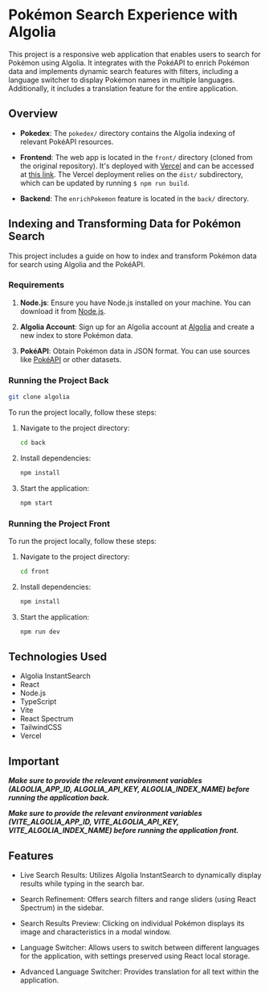 # Pokémon Search Experience with Algolia

This project is a responsive web application that enables users to search for Pokémon using Algolia. It integrates with the PokéAPI to enrich Pokémon data and implements dynamic search features with filters, including a language switcher to display Pokémon names in multiple languages. Additionally, it includes a translation feature for the entire application.

## Overview

- **Pokedex**: The `pokedex/` directory contains the Algolia indexing of relevant PokéAPI resources.

- **Frontend**: The web app is located in the `front/` directory (cloned from the original repository). It's deployed with [Vercel](https://vercel.com/) and can be accessed at [this link](https://test.vercel.app/). The Vercel deployment relies on the `dist/` subdirectory, which can be updated by running `$ npm run build`.

- **Backend**: The `enrichPokemon` feature is located in the `back/` directory.

## Indexing and Transforming Data for Pokémon Search

This project includes a guide on how to index and transform Pokémon data for search using Algolia and the PokéAPI.

### Requirements

1. **Node.js**: Ensure you have Node.js installed on your machine. You can download it from [Node.js](https://nodejs.org/).

2. **Algolia Account**: Sign up for an Algolia account at [Algolia](https://www.algolia.com/) and create a new index to store Pokémon data.

3. **PokéAPI**: Obtain Pokémon data in JSON format. You can use sources like [PokéAPI](https://pokeapi.co/) or other datasets.

### Running the Project Back

```bash
git clone algolia
```

To run the project locally, follow these steps:

1. Navigate to the project directory:
   ```bash
   cd back
   ```
2. Install dependencies:
   ```bash
   npm install
   ```
3. Start the application:
   ```bash
   npm start
   ```

### Running the Project Front

To run the project locally, follow these steps:

1. Navigate to the project directory:
   ```bash
   cd front
   ```
2. Install dependencies:
   ```bash
   npm install
   ```
3. Start the application:
   ```bash
   npm run dev
   ```

## Technologies Used

- Algolia InstantSearch
- React
- Node.js
- TypeScript
- Vite
- React Spectrum
- TailwindCSS
- Vercel

## Important

**_Make sure to provide the relevant environment variables (ALGOLIA_APP_ID, ALGOLIA_API_KEY, ALGOLIA_INDEX_NAME) before running the application back._**

**_Make sure to provide the relevant environment variables (VITE_ALGOLIA_APP_ID, VITE_ALGOLIA_API_KEY, VITE_ALGOLIA_INDEX_NAME) before running the application front._**

## Features

- Live Search Results: Utilizes Algolia InstantSearch to dynamically display results while typing in the search bar.

- Search Refinement: Offers search filters and range sliders (using React Spectrum) in the sidebar.

- Search Results Preview: Clicking on individual Pokémon displays its image and characteristics in a modal window.

- Language Switcher: Allows users to switch between different languages for the application, with settings preserved using React local storage.

- Advanced Language Switcher: Provides translation for all text within the application.
